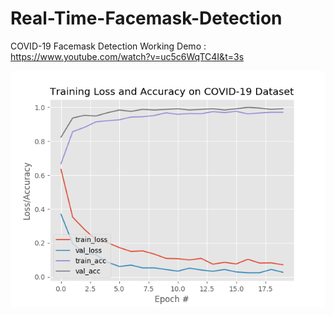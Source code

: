 # Real-Time-Facemask-Detection
COVID-19 Facemask Detection
Working Demo : https://www.youtube.com/watch?v=uc5c6WqTC4I&t=3s


![alt text](https://github.com/rishikonapure/Real-Time-Facemask-Detection/blob/master/plot.png)
